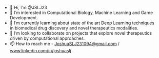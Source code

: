 - 👋 Hi, I’m @JSLJ23
- 👀 I’m interested in Computational Biology, Machine Learning and Game Development.
- 🌱 I’m currently learning about state of the art Deep Learning techniques in biomedical drug discovery and novel therapeutics modalities.
- 💞️ I’m looking to collaborate on projects that explore novel therapeutics driven by computational approaches.
- 📫 How to reach me - JoshuaSLJ231094@gmail.com / www.linkedin.com/in/joshuaslj
.

<!---
JSLJ23/JSLJ23 is a ✨ special ✨ repository because its `README.md` (this file) appears on your GitHub profile.
You can click the Preview link to take a look at your changes.
--->
